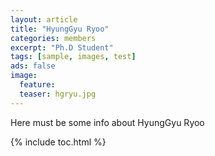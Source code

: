 ```yaml
---
layout: article
title: "HyungGyu Ryoo"
categories: members
excerpt: "Ph.D Student"
tags: [sample, images, test]
ads: false
image: 
  feature: 
  teaser: hgryu.jpg
---
```


Here must be some info about HyungGyu Ryoo

{% include toc.html %}

